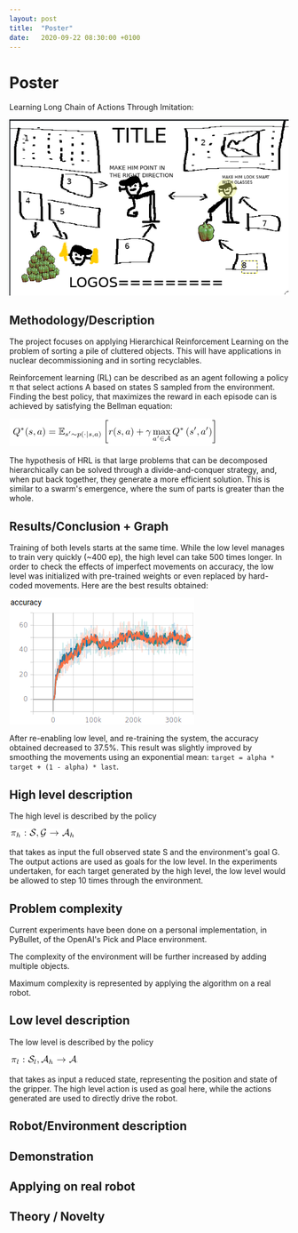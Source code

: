 ```yaml
---
layout: post
title:  "Poster"
date:   2020-09-22 08:30:00 +0100
---
```

<!-- ![Bug found](/assets/Common/bug-stop.png){: .center-image} -->
# Poster

Learning Long Chain of Actions Through Imitation:

![Poster](/assets/Poster/draft.png)

## Methodology/Description
The project focuses on applying Hierarchical Reinforcement Learning on the problem of sorting a pile of cluttered objects. This will have applications in nuclear decommissioning and in sorting recyclables. 

Reinforcement learning (RL) can be described as an agent following a policy π that select actions A based on states S sampled from the environment. Finding the best policy, that maximizes the reward in each episode can is achieved by satisfying the Bellman equation:

![Bellman](/assets/Poster/bellman.png)

The hypothesis of HRL is that large problems that can be decomposed hierarchically can be solved through a divide-and-conquer strategy, and, when put back together, they generate a more efficient solution. This is similar to a swarm's emergence, where the sum of parts is greater than the whole.

## Results/Conclusion + Graph
Training of both levels starts at the same time. While the low level manages to train very quickly (~400 ep), the high level can take 500 times longer. In order to check the effects of imperfect movements on accuracy, the low level was initialized with pre-trained weights or even replaced by hard-coded movements. Here are the best results obtained:

![Accuracy](/assets/High-accuracy/accuracy.png)

After re-enabling low level, and re-training the system, the accuracy obtained decreased to 37.5%. This result was slightly improved by smoothing the movements using an exponential mean: `target = alpha * target + (1 - alpha) * last`.

## High level description
The high level is described by the policy 

![Bellman](/assets/Poster/high_level.png)

that takes as input the full observed state S and the environment's goal G. The output actions are used as goals for the low level. In the experiments undertaken, for each target generated by the high level, the low level would be allowed to step 10 times through the environment.

## Problem complexity
Current experiments have been done on a personal implementation, in PyBullet, of the OpenAI's Pick and Place environment.

The complexity of the environment will be further increased by adding multiple objects.

Maximum complexity is represented by applying the algorithm on a real robot.

## Low level description
The low level is described by the policy

![Bellman](/assets/Poster/low_level.png)

that takes as input a reduced state, representing the position and state of the gripper. The high level action is used as goal here, while the actions generated are used to directly drive the robot.

## Robot/Environment description


## Demonstration


## Applying on real robot


## Theory / Novelty



<!-- |  |   |   |   |   |
:-:|:-:|:-:|:-:|:-:|
![Low level accuracy](/assets/Getting-close/0_accuracy.png) | ![Low level actor loss](/assets/Getting-close/0_loss_actor.png) | ![Low level critic loss](/assets/Getting-close/0_loss_critic.png) | ![Low level reward](/assets/Getting-close/0_reward.png)
![High level accuracy](/assets/Getting-close/1_accuracy.png) | ![High level actor loss](/assets/Getting-close/1_loss_actor.png) | ![High level critic loss](/assets/Getting-close/1_loss_critic.png) | ![High level accuracy](/assets/Getting-close/1_reward.png)

![Gif](/assets/Getting-close/run0.gif) -->


<!-- ![Accuracy](/assets/Reduced-workspace-results/accuracy.png)
![Actor loss](/assets/Reduced-workspace-results/loss_actor.png)
![Critic loss](/assets/Reduced-workspace-results/loss_critic.png)

![Gif](/assets/Reduced-workspace-results/run0.gif) -->